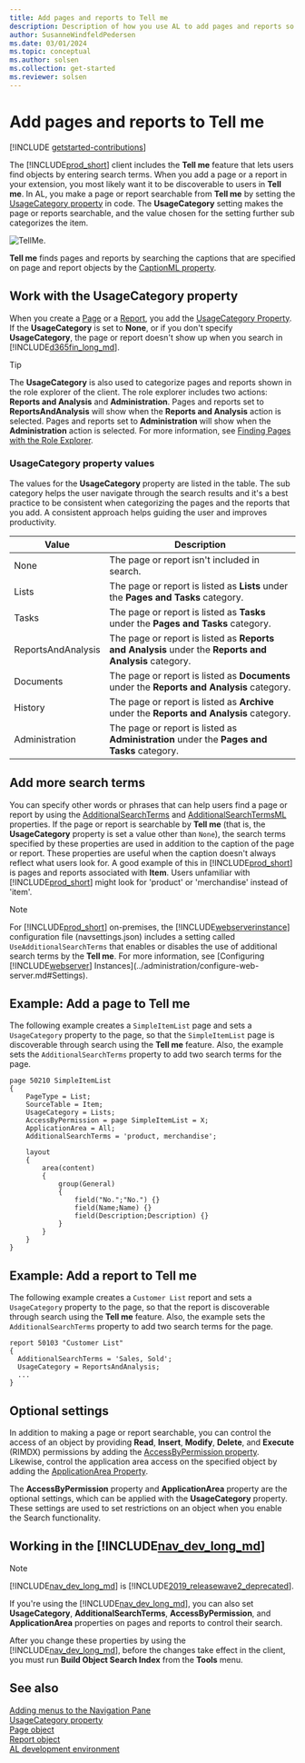 ```yaml
---
title: Add pages and reports to Tell me
description: Description of how you use AL to add pages and reports so that they're discoverable through search in the client.
author: SusanneWindfeldPedersen
ms.date: 03/01/2024
ms.topic: conceptual
ms.author: solsen
ms.collection: get-started
ms.reviewer: solsen
---
```


# Add pages and reports to Tell me

[!INCLUDE [getstarted-contributions](includes/getstarted-contributions.md)]

The [!INCLUDE[prod_short](includes/prod_short.md)] client includes the **Tell me** feature that lets users find objects by entering search terms. When you add a page or a report in your extension, you most likely want it to be discoverable to users in **Tell me**. In AL, you make a page or report searchable from **Tell me** by setting the [UsageCategory property](properties/devenv-usagecategory-property.md) in code. The **UsageCategory** setting makes the page or reports searchable, and the value chosen for the setting further sub categorizes the item.

![TellMe.](media/tellmeApril19.png)

**Tell me** finds pages and reports by searching the captions that are specified on page and report objects by the [CaptionML property](properties/devenv-caption-property.md).

## Work with the UsageCategory property

When you create a [Page](devenv-page-object.md) or a [Report](devenv-report-object.md), you add the [UsageCategory Property](properties/devenv-usagecategory-property.md). If the **UsageCategory** is set to **None**, or if you don't specify **UsageCategory**, the page or report doesn't show up when you search in [!INCLUDE[d365fin_long_md](includes/d365fin_long_md.md)].

> [!TIP]
> The **UsageCategory** is also used to categorize pages and reports shown in the role explorer of the client. The role explorer includes two actions: **Reports and Analysis** and **Administration**. Pages and reports set to **ReportsAndAnalysis** will show when the **Reports and Analysis** action is selected. Pages and reports set to **Administration** will show when the **Administration** action is selected. For more information, see [Finding Pages with the Role Explorer](/dynamics365/business-central/ui-role-explorer).

### UsageCategory property values

The values for the **UsageCategory** property are listed in the table. The sub category helps the user navigate through the search results and it's a best practice to be consistent when categorizing the pages and the reports that you add. A consistent approach helps guiding the user and improves productivity.

|Value           |Description                                  |
|----------------|---------------------------------------------|
|None            |The page or report isn't included in search.|
|Lists           |The page or report is listed as **Lists** under the **Pages and Tasks** category.|
|Tasks           |The page or report is listed as **Tasks** under the **Pages and Tasks** category.|
|ReportsAndAnalysis |The page or report is listed as **Reports and Analysis** under the **Reports and Analysis** category.|
|Documents       |The page or report is listed as **Documents** under the **Reports and Analysis** category.|
|History         |The page or report is listed as **Archive** under the **Reports and Analysis** category.|
|Administration  |The page or report is listed as **Administration** under the **Pages and Tasks** category.|

## Add more search terms

You can specify other words or phrases that can help users find a page or report by using the [AdditionalSearchTerms](../developer/properties/devenv-additionalsearchterms-property.md) and [AdditionalSearchTermsML](../developer/properties/devenv-additionalsearchtermsml-property.md) properties. If the page or report is searchable by **Tell me** (that is, the **UsageCategory** property is set a value other than `None`), the search terms specified by these properties are used in addition to the caption of the page or report. These properties are useful when the caption doesn't always reflect what users look for. A good example of this in [!INCLUDE[prod_short](includes/prod_short.md)] is pages and reports associated with **Item**. Users unfamiliar with [!INCLUDE[prod_short](includes/prod_short.md)] might look for 'product' or 'merchandise' instead of 'item'.  

> [!NOTE]  
> For [!INCLUDE[prod_short](includes/prod_short.md)] on-premises, the [!INCLUDE[webserverinstance](includes/webserverinstance.md)] configuration file (navsettings.json) includes a setting called `UseAdditionalSearchTerms` that enables or disables the use of additional search terms by the **Tell me**. For more information, see [Configuring [!INCLUDE[webserver](includes/webserver.md)] Instances](../administration/configure-web-server.md#Settings).

## Example: Add a page to Tell me

The following example creates a `SimpleItemList` page and sets a `UsageCategory` property to the page, so that the `SimpleItemList` page is discoverable through search using the **Tell me** feature. Also, the example sets the   `AdditionalSearchTerms` property to add two search terms for the page. 

```AL
page 50210 SimpleItemList 
{ 
    PageType = List; 
    SourceTable = Item; 
    UsageCategory = Lists;
    AccessByPermission = page SimpleItemList = X;
    ApplicationArea = All;
    AdditionalSearchTerms = 'product, merchandise';

    layout 
    { 
        area(content) 
        { 
            group(General) 
            { 
                field("No.";"No.") {} 
                field(Name;Name) {} 
                field(Description;Description) {} 
            } 
        } 
    } 
} 
```

## Example: Add a report to Tell me

The following example creates a `Customer List` report and sets a `UsageCategory` property to the page, so that the report is discoverable through search using the **Tell me** feature. Also, the example sets the `AdditionalSearchTerms` property to add two search terms for the page. 

```AL
report 50103 "Customer List"
{
  AdditionalSearchTerms = 'Sales, Sold';
  UsageCategory = ReportsAndAnalysis;
  ...
}
```


## Optional settings

In addition to making a page or report searchable, you can control the access of an object by providing **Read**, **Insert**, **Modify**, **Delete**, and **Execute** (RIMDX) permissions by adding the [AccessByPermission property](properties/devenv-accessbypermission-property.md). Likewise, control the application area access on the specified object by adding the [ApplicationArea Property](properties/devenv-applicationarea-property.md). 

The **AccessByPermission** property and **ApplicationArea** property are the optional settings, which can be applied with the **UsageCategory** property. These settings are used to set restrictions on an object when you enable the Search functionality.

## Working in the [!INCLUDE[nav_dev_long_md](includes/nav_dev_long_md.md)]

> [!NOTE]
> [!INCLUDE[nav_dev_long_md](../developer/includes/nav_dev_long_md.md)] is [!INCLUDE[2019_releasewave2_deprecated](../includes/2019_releasewave2_deprecated.md)].

If you're using the [!INCLUDE[nav_dev_long_md](includes/nav_dev_long_md.md)], you can also set **UsageCategory**, **AdditionalSearchTerms**, **AccessByPermission**, and **ApplicationArea** properties on pages and reports to control their search.

After you change these properties by using the [!INCLUDE[nav_dev_long_md](includes/nav_dev_long_md.md)], before the changes take effect in the client, you must run **Build Object Search Index** from the **Tools** menu.

## See also

[Adding menus to the Navigation Pane](devenv-adding-menus-to-navigation-pane.md)  
[UsageCategory property](properties/devenv-usagecategory-property.md)  
[Page object](devenv-page-object.md)  
[Report object](devenv-report-object.md)  
[AL development environment](devenv-reference-overview.md)
